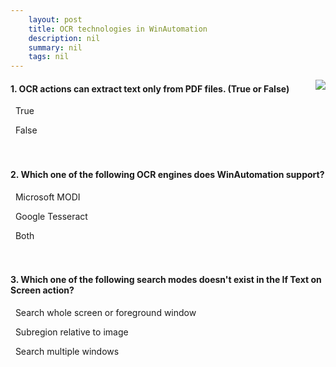 ```yaml
---
    layout: post
    title: OCR technologies in WinAutomation  
    description: nil
    summary: nil
    tags: nil
---
```



 <a target="_blank" href="https://docs.microsoft.com/en-us/learn/modules/ocr-technologies/4-check-knowledge/"><i class="fas fa-external-link-alt"></i> </a>
 <img align="right" src="https://docs.microsoft.com/en-us/learn/achievements/ocr-technologies.svg">
####  1. OCR actions can extract text only from PDF files. (True or False)


<i class='far fa-square'></i> &nbsp;&nbsp;True

<i class='fas fa-check-square' style='color: Dodgerblue;'></i> &nbsp;&nbsp;False
<br />
<br />
<br />

####  2. Which one of the following OCR engines does WinAutomation support?


<i class='far fa-square'></i> &nbsp;&nbsp;Microsoft MODI

<i class='far fa-square'></i> &nbsp;&nbsp;Google Tesseract

<i class='fas fa-check-square' style='color: Dodgerblue;'></i> &nbsp;&nbsp;Both
<br />
<br />
<br />

####  3. Which one of the following search modes doesn't exist in the If Text on Screen action?


<i class='far fa-square'></i> &nbsp;&nbsp;Search whole screen or foreground window

<i class='far fa-square'></i> &nbsp;&nbsp;Subregion relative to image

<i class='fas fa-check-square' style='color: Dodgerblue;'></i> &nbsp;&nbsp;Search multiple windows
<br />
<br />
<br />
